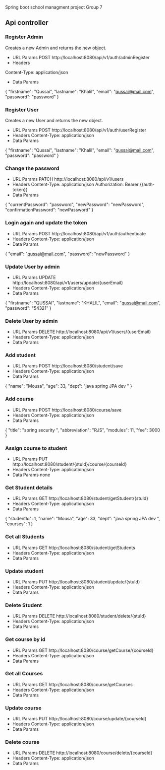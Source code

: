  Spring boot school managment project Group 7

## Api controller

### Register Admin
Creates a new Admin and returns the new object.
* URL Params
  POST http://localhost:8080/api/v1/auth/adminRegister
* Headers

Content-Type: application/json
* Data Params

{
"firstname": "Qussai",
"lastname": "Khalil",
"email":  "qussai@mail.com",
"password": "password"
}

### Register User
Creates a new User and returns the new object.
* URL Params
  POST http://localhost:8080/api/v1/auth/userRegister
* Headers
  Content-Type: application/json
* Data Params

{
"firstname": "Qussai",
"lastname": "Khalil",
"email":  "qussai@mail.com",
"password": "password"
}

### Change the password
* URL Params
  PATCH http://localhost:8080/api/v1/users
* Headers
  Content-Type: application/json
  Authorization: Bearer {{auth-token}}
* Data Params

{
"currentPassword": "password",
"newPassword": "newPassword",
"confirmationPassword":  "newPassword"
}

### Login again and update the token
* URL Params
  POST http://localhost:8080/api/v1/auth/authenticate
* Headers
  Content-Type: application/json
* Data Params

{
"email":  "qussai@mail.com",
"password": "newPassword"
}

### Update User by admin
* URL Params
  UPDATE http://localhost:8080/api/v1/users/update/{userEmail}
* Headers
  Content-Type: application/json
* Data Params

{
"firstname": "QUSSAI",
"lastname": "KHALIL",
"email":  "qussai@mail.com",
"password": "54321"
}

### Delete User by admin
* URL Params
  DELETE http://localhost:8080/api/v1/users/{userEmail}
* Headers
  Content-Type: application/json
* Data Params


### Add student
* URL Params
  POST http://localhost:8080/student/save
* Headers
  Content-Type: application/json
* Data Params

{
"name": "Mousa",
"age": 33,
"dept": "java spring JPA dev "
}

### Add course
* URL Params
  POST http://localhost:8080/course/save
* Headers
  Content-Type: application/json
* Data Params

{
"title": "spring security ",
"abbreviation": "RJS",
"modules": 11,
"fee": 3000
}

### Assign course to student
* URL Params
  PUT http://localhost:8080/student/{stuId}/course/{courseId}
* Headers
  Content-Type: application/json
* Data Params
  none 


### Get Student details
* URL Params
  GET http://localhost:8080/student/getStudent/{stuId}
* Headers
  Content-Type: application/json
* Data Params

{
"studentId": 1,
"name": "Mousa",
"age": 33,
"dept": "java spring JPA dev ",
"courses": 1
}


### Get all Students
* URL Params
  GET http://localhost:8080/student/getStudents
* Headers
  Content-Type: application/json
* Data Params

### Update student
* URL Params
  PUT http://localhost:8080/student/update/{stuId}
* Headers
  Content-Type: application/json
* Data Params

### Delete Student 
* URL Params
  DELETE http://localhost:8080/student/delete/{stuId}
* Headers
  Content-Type: application/json
* Data Params

### Get course by id
* URL Params
  GET http://localhost:8080/course/getCourse/{courseId}
* Headers
  Content-Type: application/json
* Data Params

### Get all Courses
* URL Params
  GET http://localhost:8080/course/getCourses
* Headers
  Content-Type: application/json
* Data Params

### Update course
* URL Params
  PUT http://localhost:8080/course/update/{courseId}
* Headers
  Content-Type: application/json
* Data Params

### Delete course
* URL Params
  DELETE http://localhost:8080/course/delete/{courseId}
* Headers
  Content-Type: application/json
* Data Params
